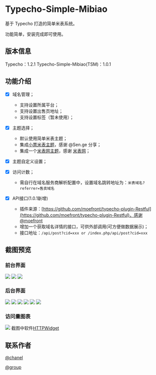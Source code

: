 # Typecho-Simple-Mibiao

基于 Typecho 打造的简单米表系统。

功能简单，安装完成即可使用。

## 版本信息
Typecho：1.2.1
Typecho-Simple-Mibiao(TSM)：1.0.1

## 功能介绍

- [x] 域名管理；
  - 支持设置所属平台；
  - 支持设置出售页地址；
  - 支持设置标签（暂未使用）；

- [x] 主题选择；
  - 默认使用简单米表主题；
  - 集成[小票米表主题](https://github.com/BitCodepot/xp_mb)，感谢 @Sen.ge 分享；
  - 集成一个[米表网主题](http://1.demo1.mb.cn/)，感谢 [米表网](http://www.mb.cn/)；

- [x] 主题自定义设置；
- [x] 访问计数；
  - 需自行在域名服务商解析配置中，设置域名跳转地址为：```米表域名?referrer=售卖域名```
- [x] API接口(1.0.1新增)
  - 插件来源：[https://github.com/moefront/typecho-plugin-Restful](https://github.com/moefront/typecho-plugin-Restful)，感谢@moefront
  - 增加一个获取域名详情的接口，可供外部调用(可方便做数据展示)；
  - 接口地址：```/api/post?cid=xxx or /index.php/api/post?cid=xxx```

## 截图预览

### 前台界面
![](https://image.bmqy.net/upload/tsm1.png)
![](https://image.bmqy.net/upload/tsm2.png)
![](https://image.bmqy.net/upload/xp1.png)

### 后台界面
![](https://image.bmqy.net/upload/tsma1.png)
![](https://image.bmqy.net/upload/tsma2.png)
![](https://image.bmqy.net/upload/tsma3.png)
![](https://image.bmqy.net/upload/tsma4.png)
![](https://image.bmqy.net/upload/tsma5.png)
![](https://image.bmqy.net/upload/tsma6.png)

### 访问量图表
![](https://image.bmqy.net/upload/photo_2024-02-26_18-10-08.jpg)
截图中软件[HTTPWidget](https://apps.apple.com/app/id6447097633)

## 联系作者
[@chanel](https://t.me/tcbmqy)

[@group](https://t.me/tgbmqy)
